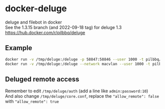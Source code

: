 # docker-deluge

deluge and filebot in docker  
See the 1.3.15 branch (and 2022-09-18 tag) for deluge 1.3  
<https://hub.docker.com/r/pilbbq/deluge>

## Example

```bash
docker run -v /tmp/deluge:/deluge -p 58847:58846 --user 1000 -t pilbbq/deluge
docker run -v /tmp/deluge:/deluge --network macvlan --user 1000 -t pilbbq/deluge
```

## Deluged remote access

Remember to edit `/tmp/deluge/auth` (add a line like `admin:password:10`)  
And also change `/tmp/deluge/core.conf`, replace the `"allow_remote": false` with `"allow_remote": true`
